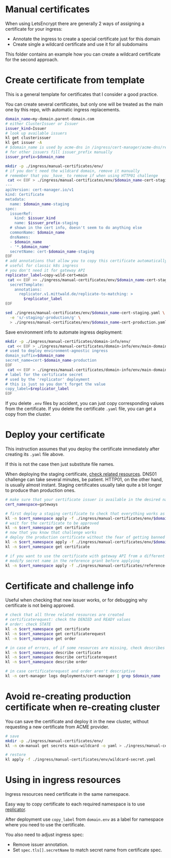 
# Manual certificates

When using LetsEncrypt there are generally 2 ways of assigning a certificate for your ingress:
- Annotate the ingress to create a special certificate just for this domain
- Create single a wildcard certificate and use it for all subdomains

This folder contains an example how you can create a wildcard certificate for the second approach.

# Create certificate from template

This is a general template for certificates that I consider a good practice.

You can create several certificates, but only one
will be treated as the main one by this repo,
with automatic ingress replacements.

```bash
domain_name=my-domain.parent-domain.com
# either ClusterIssuer or Issuer
issuer_kind=Issuer
# look up available issuers
kl get clusterissuer
kl get issuer -A
# $domain_name is used by acme-dns in /ingress/cert-manager/acme-dns/readme.md
# for other issuers fill issuer_prefix manually
issuer_prefix=$domain_name

mkdir -p ./ingress/manual-certificates/env/
# if you don't need the wildcard domain, remove it manually
# remember that you _have_ to remove if when using HTTP01 challenge
 cat << EOF > ./ingress/manual-certificates/env/$domain_name-cert-staging.yaml
---
apiVersion: cert-manager.io/v1
kind: Certificate
metadata:
  name: $domain_name-staging
spec:
  issuerRef:
    kind: $issuer_kind
    name: $issuer_prefix-staging
  # shown in the cert info, doesn't seem to do anything else
  commonName: $domain_name
  dnsNames:
  - $domain_name
  - '*.$domain_name'
  secretName: cert-$domain_name-staging
EOF
# add annotations that allow you to copy this certificate automatically between namespaces
# useful for classic k8s ingress
# you don't need it for gateway API
replicator_label=copy-wild-cert=main
 cat << EOF >> ./ingress/manual-certificates/env/$domain_name-cert-staging.yaml
  secretTemplate:
    annotations:
      replicator.v1.mittwald.de/replicate-to-matching: >
        $replicator_label
EOF

sed ./ingress/manual-certificates/env/$domain_name-cert-staging.yaml \
  -e 's/-staging/-production/g' \
  > ./ingress/manual-certificates/env/$domain_name-cert-production.yaml
```

Save environment info to automate ingress deployment:

```bash
mkdir -p ./ingress/manual-certificates/domain-info/env/
 cat << EOF > ./ingress/manual-certificates/domain-info/env/main-domain.env
# used to deploy environment-agnostic ingress
domain_suffix=$domain_name
secret_name=cert-$domain_name-production
EOF
 cat << EOF > ./ingress/manual-certificates/domain-info/env/main-domain-replicator.env
# label for the certificate secret
# used by the 'replicator' deployment
# this is just so you don't forget the value
copy_label=$replicator_label
EOF
```

If you delete `.env` files by accident,
you can just copy corresponding values from the certificate.
If you delete the certificate `.yaml` file,
you can get a copy from the cluster.

# Deploy your certificate

This instruction assumes that you deploy the certificate
immediately after creating its `.yaml` file above.

If this is not the case then just substitute file names.

When deploying the staging certificate, [check related resources](#certificate-and-challenge-info).
DNS01 challenge can take several minutes, be patient.
HTTP01, on the other hand, is usually almost instant.
Staging certificates usually take quite a bit longer to produce than production ones.

```bash
# make sure that your certificate issuer is available in the desired namespace
cert_namespace=gateways

# first deploy a staging certificate to check that everything works as expected
kl -n $cert_namespace apply -f ./ingress/manual-certificates/env/$domain_name-cert-staging.yaml
# wait for the certificate to be approved
kl -n $cert_namespace get certificate
# now that you know that challenge works
# deploy the production certificate without the fear of getting banned by letsencrypt limits
kl -n $cert_namespace apply -f ./ingress/manual-certificates/env/$domain_name-cert-production.yaml
kl -n $cert_namespace get certificate

# if you want to use the certificate with gateway API from a different namespace
# modify secret name in the reference grant before applying
kl -n $cert_namespace apply -f ./ingress/manual-certificates/reference-grant.yaml
```

# Certificate and challenge info

Useful when checking that new issuer works,
or for debugging why certificate is not being approved.

```bash
# check that all three related resources are created
# certificaterequest: check the DENIED and READY values
# order: check STATE
kl -n $cert_namespace get certificate
kl -n $cert_namespace get certificaterequest
kl -n $cert_namespace get order

# in case of errors, of if some resources are missing, check describes
kl -n $cert_namespace describe certificate
kl -n $cert_namespace describe certificaterequest
kl -n $cert_namespace describe order

# in case certificaterequest and order aren't descriptive
kl -n cert-manager logs deployments/cert-manager | grep $domain_name
```

# Avoid re-creating production certificate when re-creating cluster

You can save the certificate and deploy it in the new cluster,
without requesting a new certificate from ACME provider.

```bash
# save
mkdir -p ./ingress/manual-certificates/env/
kl -n cm-manual get secrets main-wildcard -o yaml > ./ingress/manual-certificates/env/wildcard-secret.yaml

# restore
kl apply -f ./ingress/manual-certificates/env/wildcard-secret.yaml
```

# Using in ingress resources

Ingress resources need certificate in the same namespace.

Easy way to copy certificate to each required namespace is to use [replicator](../replicator/readme.md).

After deployment use `copy_label` from `domain.env`
as a label for namespace where you need to use the certificate.

You also need to adjust ingress spec:
- Remove issuer annotation.
- Set `spec.tls[].secretName` to match secret name from certificate spec.
